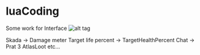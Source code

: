 # luaCoding
Some work for Interface
![alt tag](http://img11.hostingpics.net/pics/906932screen.jpg)

Skada -> Damage meter
Target life percent -> TargetHealthPercent
Chat -> Prat 3
AtlasLoot
etc...
